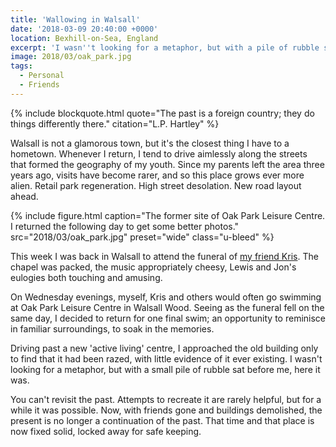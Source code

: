 ```yaml
---
title: 'Wallowing in Walsall'
date: '2018-03-09 20:40:00 +0000'
location: Bexhill-on-Sea, England
excerpt: 'I wasn''t looking for a metaphor, but with a pile of rubble sat in front of me, confirmation that a chapter of my life had reached its conclusion.'
image: 2018/03/oak_park.jpg
tags:
  - Personal
  - Friends
---
```

{% include blockquote.html
  quote="The past is a foreign country; they do things differently there."
  citation="L.P. Hartley"
%}

Walsall is not a glamorous town, but it's the closest thing I have to a hometown. Whenever I return, I tend to drive aimlessly along the streets that formed the geography of my youth. Since my parents left the area three years ago, visits have become rarer, and so this place grows ever more alien. Retail park regeneration. High street desolation. New road layout ahead.

{% include figure.html
  caption="The former site of Oak Park Leisure Centre. I returned the following day to get some better photos."
  src="2018/03/oak_park.jpg"
  preset="wide"
  class="u-bleed"
%}

This week I was back in Walsall to attend the funeral of [my friend Kris][1]. The chapel was packed, the music appropriately cheesy, Lewis and Jon's eulogies both touching and amusing.

On Wednesday evenings, myself, Kris and others would often go swimming at Oak Park Leisure Centre in Walsall Wood. Seeing as the funeral fell on the same day, I decided to return for one final swim; an opportunity to reminisce in familiar surroundings, to soak in the memories.

Driving past a new 'active living' centre, I approached the old building only to find that it had been razed, with little evidence of it ever existing. I wasn't looking for a metaphor, but with a small pile of rubble sat before me, here it was.

You can't revisit the past. Attempts to recreate it are rarely helpful, but for a while it was possible. Now, with friends gone and buildings demolished, the present is no longer a continuation of the past. That time and that place is now fixed solid, locked away for safe keeping.

[1]: /2018/02/kris_benbow
